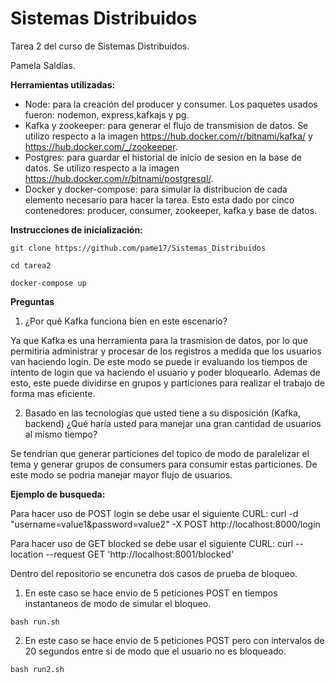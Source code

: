 # Sistemas Distribuidos

Tarea 2 del curso de Sistemas Distribuidos.

Pamela Saldías.

**Herramientas utilizadas:**
- Node: para la creación del producer y consumer. Los paquetes usados fueron: nodemon, express,kafkajs y pg.
- Kafka y zookeeper: para generar el flujo de transmision de datos. Se utilizo respecto a la imagen https://hub.docker.com/r/bitnami/kafka/ y https://hub.docker.com/_/zookeeper. 
- Postgres: para guardar el historial de inicio de sesion en la base de datos. Se utilizo respecto a la imagen https://hub.docker.com/r/bitnami/postgresql/.
- Docker y docker-compose: para simular la distribucion de cada elemento necesario para hacer la tarea. Esto esta dado por cinco contenedores: producer, consumer, zookeeper, kafka y base de datos.

**Instrucciones de inicialización:**

```
git clone https://github.com/pame17/Sistemas_Distribuidos

cd tarea2

docker-compose up
```

**Preguntas**
1. ¿Por qué Kafka funciona bien en este escenario?

Ya que Kafka es una herramienta para la trasmision de datos, por lo que permitiria administrar y procesar de los registros a medida que los usuarios van haciendo login. De este modo se puede ir evaluando los tiempos de intento de login que va haciendo el usuario y poder bloquearlo. Ademas de esto, este puede dividirse en grupos y particiones para realizar el trabajo de forma mas eficiente.

2. Basado en las tecnologías que usted tiene a su disposición (Kafka, backend) ¿Qué haría usted para manejar una gran cantidad de usuarios al mismo tiempo? 

Se tendrian que generar particiones del topico de modo de paralelizar el tema y generar grupos de consumers para consumir estas particiones. De este modo se podria manejar mayor flujo de usuarios.

**Ejemplo de busqueda:**

Para hacer uso de POST login se debe usar el siguiente CURL: curl -d "username=value1&password=value2" -X POST http://localhost:8000/login

Para hacer uso de GET blocked se debe usar el siguiente CURL: curl --location --request GET 'http://localhost:8001/blocked'

Dentro del repositorio se encunetra dos casos de prueba de bloqueo.
1) En este caso se hace envio de 5 peticiones POST en tiempos instantaneos de modo de simular el bloqueo.
```
bash run.sh
```
2) En este caso se hace envio de 5 peticiones POST pero con intervalos de 20 segundos entre si de modo que el usuario no es bloqueado.
```
bash run2.sh
```

